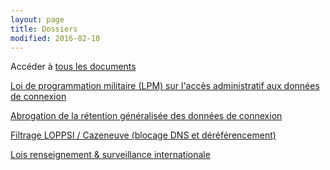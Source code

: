 ```yaml
---
layout: page
title: Dossiers
modified: 2016-02-10
---
```


<!-- {% include _toc.html %} -->


Accéder à [tous les documents](/recours/)


[Loi de programmation militaire (LPM) sur l'accès administratif aux données de connexion][lpm]

[Abrogation de la rétention généralisée des données de connexion][abrogationretention]

[Filtrage LOPPSI / Cazeneuve (blocage DNS et déréférencement)][filtragecazeneuve]

[Lois renseignement & surveillance internationale][renseignement]


[abrogationretention]: /dossiers/abrogationretention/
[filtragecazeneuve]: /dossiers/filtragecazeneuve/
[lpm]: /dossiers/lpm/
[renseignement]: /dossiers/renseignement/



